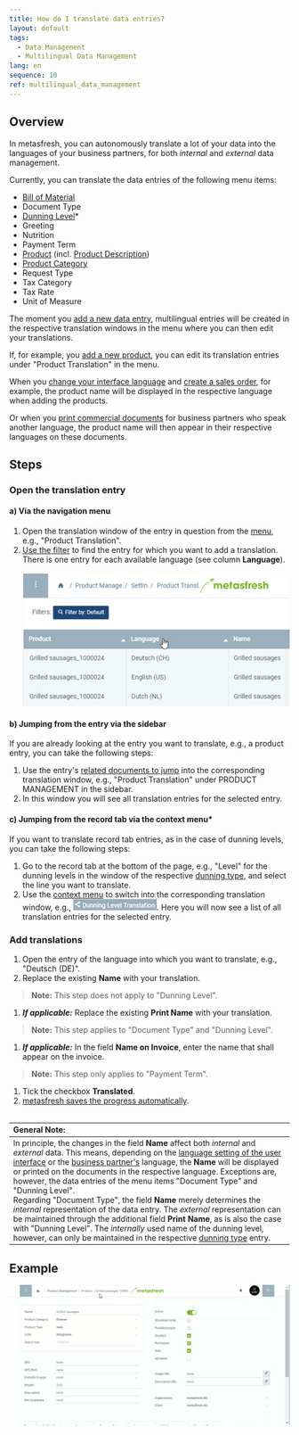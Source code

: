 ```yaml
---
title: How do I translate data entries?
layout: default
tags:
  - Data Management
  - Multilingual Data Management
lang: en
sequence: 10
ref: multilingual_data_management
---
```


## Overview
In metasfresh, you can autonomously translate a lot of your data into the languages of your business partners, for both *internal* and *external* data management.

Currently, you can translate the data entries of the following menu items:
- [Bill of Material](Create_BOM)
- Document Type
- [Dunning Level](Define_Dunning_Type)\*
- Greeting
- Nutrition
- Payment Term
- [Product](NewProduct) (incl. [Product Description](Print_text_on_documents-product))
- [Product Category](NewProductCategory)
- Request Type
- Tax Category
- Tax Rate
- Unit of Measure

The moment you [add a new data entry](New_Record_Window), multilingual entries will be created in the respective translation windows in the menu where you can then edit your translations.

If, for example, you [add a new product](NewProduct), you can edit its translation entries under "Product Translation" in the menu.

When you [change your interface language](SwitchLanguage) and [create a sales order](SalesOrder_recording), for example, the product name will be displayed in the respective language when adding the products.

Or when you [print commercial documents](PrintPreview) for business partners who speak another language, the product name will then appear in their respective languages on these documents.

## Steps

### Open the translation entry

#### a) Via the navigation menu
1. Open the translation window of the entry in question from the [menu](Menu), e.g., "Product Translation".
1. [Use the filter](Filtering_function) to find the entry for which you want to add a translation. There is one entry for each available language (see column **Language**).<br><br>![](assets/Product_translation_languages.png)

#### b) Jumping from the entry via the sidebar
If you are already looking at the entry you want to translate, e.g., a product entry, you can take the following steps:

1. Use the entry's [related documents to jump](JumptoviaSidebar) into the corresponding translation window, e.g., "Product Translation" under PRODUCT MANAGEMENT in the sidebar.
1. In this window you will see all translation entries for the selected entry.

#### c) Jumping from the record tab via the context menu\*
If you want to translate record tab entries, as in the case of dunning levels, you can take the following steps:

1. Go to the record tab at the bottom of the page, e.g., "Level" for the dunning levels in the window of the respective [dunning type](Menu), and select the line you want to translate.
1. Use the [context menu](Jumpto_via_context_menu) to switch into the corresponding translation window, e.g., ![](assets/Dunning_level_translation_context.png). Here you will now see a list of all translation entries for the selected entry.

### Add translations
1. Open the entry of the language into which you want to translate, e.g., "Deutsch (DE)".
1. Replace the existing **Name** with your translation.
 >**Note:** This step does not apply to "Dunning Level".

1. ***If applicable:*** Replace the existing **Print Name** with your translation.
 >**Note:** This step applies to "Document Type" and "Dunning Level".

1. ***If applicable:*** In the field **Name on Invoice**, enter the name that shall appear on the invoice.
 >**Note:** This step only applies to "Payment Term".

1. Tick the checkbox **Translated**.
1. [metasfresh saves the progress automatically](Saveindicator).
<br><br>

| **General Note:** |
| :--- |
| In principle, the changes in the field **Name** affect both *internal* and *external* data. This means, depending on the [language setting of the user interface](SwitchLanguage) or the [business partner's](New_Business_Partner) language, the **Name** will be displayed or printed on the documents in the respective language. Exceptions are, however, the data entries of the menu items "Document Type" and "Dunning Level".<br> Regarding "Document Type", the field **Name** merely determines the *internal* representation of the data entry. The *external* representation can be maintained through the additional field **Print Name**, as is also the case with "Dunning Level". The *internally* used name of the dunning level, however, can only be maintained in the respective [dunning type](Define_Dunning_Type) entry. |

## Example
![](assets/Product_translation.gif)
